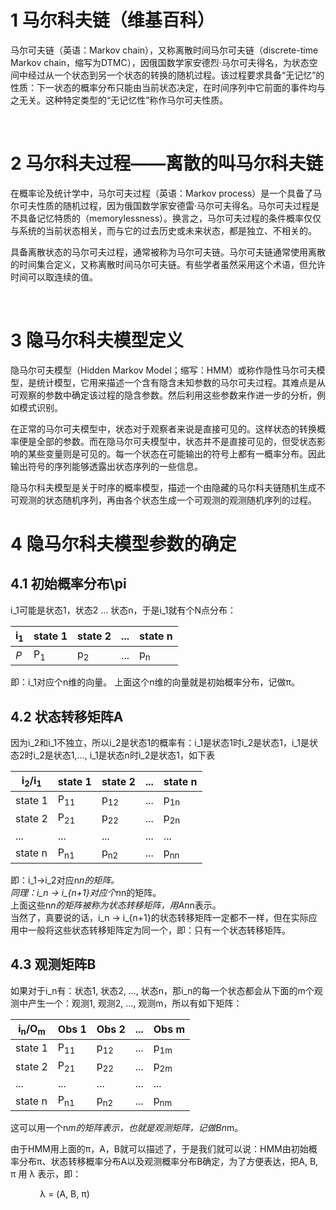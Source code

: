 # 1 马尔科夫链（维基百科）

马尔可夫链（英语：Markov chain），又称离散时间马尔可夫链（discrete-time Markov chain，缩写为DTMC），因俄国数学家安德烈·马尔可夫得名，为状态空间中经过从一个状态到另一个状态的转换的随机过程。该过程要求具备“无记忆”的性质：下一状态的概率分布只能由当前状态决定，在时间序列中它前面的事件均与之无关。这种特定类型的“无记忆性”称作马尔可夫性质。

 

# 2 马尔科夫过程——离散的叫马尔科夫链

在概率论及统计学中，马尔可夫过程（英语：Markov process）是一个具备了马尔可夫性质的随机过程，因为俄国数学家安德雷·马尔可夫得名。马尔可夫过程是不具备记忆特质的（memorylessness）。换言之，马尔可夫过程的条件概率仅仅与系统的当前状态相关，而与它的过去历史或未来状态，都是独立、不相关的。

具备离散状态的马尔可夫过程，通常被称为马尔可夫链。马尔可夫链通常使用离散的时间集合定义，又称离散时间马尔可夫链。有些学者虽然采用这个术语，但允许时间可以取连续的值。

 

# 3 隐马尔科夫模型定义

隐马尔可夫模型（Hidden Markov Model；缩写：HMM）或称作隐性马尔可夫模型，是统计模型，它用来描述一个含有隐含未知参数的马尔可夫过程。其难点是从可观察的参数中确定该过程的隐含参数。然后利用这些参数来作进一步的分析，例如模式识别。

在正常的马尔可夫模型中，状态对于观察者来说是直接可见的。这样状态的转换概率便是全部的参数。而在隐马尔可夫模型中，状态并不是直接可见的，但受状态影响的某些变量则是可见的。每一个状态在可能输出的符号上都有一概率分布。因此输出符号的序列能够透露出状态序列的一些信息。

隐马尔科夫模型是关于时序的概率模型，描述一个由隐藏的马尔科夫链随机生成不可观测的状态随机序列，再由各个状态生成一个可观测的观测随机序列的过程。

# 4 隐马尔科夫模型参数的确定

## 4.1 初始概率分布\pi

 i_1可能是状态1，状态2 ... 状态n，于是i_1就有个N点分布：

|i<sub>1</sub>|state 1|state 2|...|state n|
|----|----|----|----|----|
|*P*|P<sub>1</sub>|p<sub>2</sub>|...|p<sub>n</sub>|

即：i_1对应个n维的向量。
上面这个n维的向量就是初始概率分布，记做π。  

## 4.2 状态转移矩阵A
因为i_2和i_1不独立，所以i_2是状态1的概率有：i_1是状态1时i_2是状态1，i_1是状态2时i_2是状态1,..., i_1是状态n时i_2是状态1，如下表

|i<sub>2</sub>/i<sub>1</sub>|state 1|state 2|...|state n|
|----|----|----|----|----|
|state 1|P<sub>11</sub>|p<sub>12</sub>|...|p<sub>1n</sub>|
|state 2|P<sub>21</sub>|p<sub>22</sub>|...|p<sub>2n</sub>|
|...|...|...|...|...|
|state n|P<sub>n1</sub>|p<sub>n2</sub>|...|p<sub>nn</sub>|

即：i_1->i_2对应n*n的矩阵。  
同理：i_n -> i_{n+1}对应个n*n的矩阵。  
上面这些n*n的矩阵被称为状态转移矩阵，用An*n表示。  
当然了，真要说的话，i_n -> i_{n+1}的状态转移矩阵一定都不一样，但在实际应用中一般将这些状态转移矩阵定为同一个，即：只有一个状态转移矩阵。  

## 4.3 观测矩阵B

如果对于i_n有：状态1, 状态2, ..., 状态n，那i_n的每一个状态都会从下面的m个观测中产生一个：观测1, 观测2, ..., 观测m，所以有如下矩阵：

|i<sub>n</sub>/O<sub>m</sub>|Obs 1|Obs 2|...|Obs m|
|----|----|----|----|----|
|state 1|P<sub>11</sub>|p<sub>12</sub>|...|p<sub>1m</sub>|
|state 2|P<sub>21</sub>|p<sub>22</sub>|...|p<sub>2m</sub>|
|...|...|...|...|...|
|state n|P<sub>n1</sub>|p<sub>n2</sub>|...|p<sub>nm</sub>|

这可以用一个n*m的矩阵表示，也就是观测矩阵，记做Bn*m。

由于HMM用上面的π，A，B就可以描述了，于是我们就可以说：HMM由初始概率分布π、状态转移概率分布A以及观测概率分布B确定，为了方便表达，把A, B, π 用 λ 表示，即：

            λ = (A, B, π)

